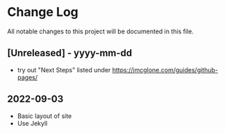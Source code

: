 
# Change Log
All notable changes to this project will be documented in this file.

## [Unreleased] - yyyy-mm-dd

- try out "Next Steps" listed under https://jmcglone.com/guides/github-pages/

## 2022-09-03
- Basic layout of site
- Use Jekyll
